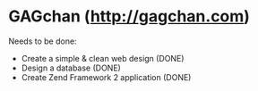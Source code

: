 GAGchan (http://gagchan.com)
================================================================================
Needs to be done:
- Create a simple & clean web design (DONE)
- Design a database (DONE)
- Create Zend Framework 2 application (DONE)
